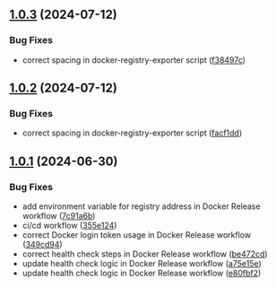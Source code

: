 ## [1.0.3](https://github.com/SinaAboutalebi/docker-registry-exporter/compare/1.0.2...1.0.3) (2024-07-12)


### Bug Fixes

* correct spacing in docker-registry-exporter script ([f38497c](https://github.com/SinaAboutalebi/docker-registry-exporter/commit/f38497c404627775b23175db561ccc2e6deb8245))

## [1.0.2](https://github.com/SinaAboutalebi/docker-registry-exporter/compare/1.0.1...1.0.2) (2024-07-12)


### Bug Fixes

* correct spacing in docker-registry-exporter script ([facf1dd](https://github.com/SinaAboutalebi/docker-registry-exporter/commit/facf1dd2ff78c8d4e06556c457a35168ff2ecec9))

## [1.0.1](https://github.com/SinaAboutalebi/docker-registry-exporter/compare/v1.0.0...1.0.1) (2024-06-30)


### Bug Fixes

* add environment variable for registry address in Docker Release workflow ([7c91a6b](https://github.com/SinaAboutalebi/docker-registry-exporter/commit/7c91a6bc3821ec8352aabeb73bb4b52baab4d3f6))
* ci/cd workflow ([355e124](https://github.com/SinaAboutalebi/docker-registry-exporter/commit/355e124025fd043fbc772d4e6d635152e90ae177))
* correct Docker login token usage in Docker Release workflow ([349cd94](https://github.com/SinaAboutalebi/docker-registry-exporter/commit/349cd944c6d3b58904228e883cc61ad20648f339))
* correct health check steps in Docker Release workflow ([be472cd](https://github.com/SinaAboutalebi/docker-registry-exporter/commit/be472cd8581a776e613c3cca6b3763e02d170372))
* update health check logic in Docker Release workflow ([a75e15e](https://github.com/SinaAboutalebi/docker-registry-exporter/commit/a75e15ee851f971aa506bc7be5759f57ea653cef))
* update health check logic in Docker Release workflow ([e80fbf2](https://github.com/SinaAboutalebi/docker-registry-exporter/commit/e80fbf27b7fc69c968b34ad19add7802bee96f42))
